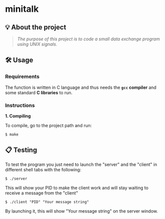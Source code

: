 # minitalk
## 💡 About the project

> _The purpose of this project is to code a small data exchange program using
UNIX signals._


## 🛠️ Usage

### Requirements

The function is written in C language and thus needs the **`gcc` compiler** and some standard **C libraries** to run.

### Instructions

**1. Compiling**

To compile, go to the project path and run:

```shell
$ make
```


## 📋 Testing

To test the program you just need to launch the "server" and the "client" in different shell tabs with the following:

```shell
$ ./server
```

This will show your PID to make the client work and will stay waiting to receive a message from the "client"

```shell
$ ./client "PID" "Your message string"
```

By launching it, this will show "Your message string" on the server window.
